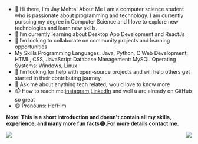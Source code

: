 
- 🔭 Hi there, I'm Jay Mehta!
     About Me
    I am a computer science student who is passionate about programming and technology. I am currently pursuing my degree in Computer Science and I love to explore new technologies and learn new skills.
- 🌱 I’m currently learning about Desktop App Development and ReactJs
- 👯 I’m looking to collaborate on community projects and learning opportunities
- My Skills
Programming Languages: Java, Python, C
Web Development: HTML, CSS, JavaScript
Database Management: MySQL
Operating Systems: Windows, Linux
- 🤔 I’m looking for help with open-source projects and will help others get started in their contributing journey
- 💬 Ask me about anything tech related, would love to know more  
- 📫 How to reach me:[instagram](Instagram.com/jayy_mehta09/),[LinkedIn](LinkedIn.com/in/jay-mehta-b1a36b214) and well u are already on GitHub so great
- 😄 Pronouns: He/Him


**Note: This is a short introduction and doesn't contain all my skills, experience, and many more fun facts😂.For more details contact me.**



<img align="left" src="https://github-readme-stats.vercel.app/api?username=jay-096&show_icons=true&count_private=true" />
<img align="right" src="https://github-readme-stats.vercel.app/api/top-langs/?username=jay-096&layout=compact&hide=tsql&show_icons=true" />


